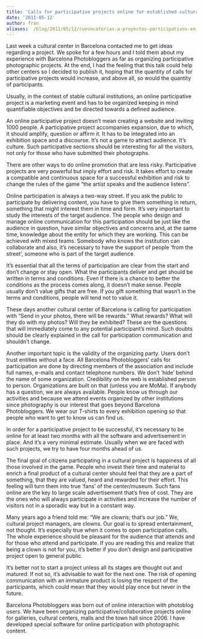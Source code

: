 ```yaml
---
title: 'Calls for participative projects online for established cultural institutions: basic ideas'
date: '2011-05-12'
author: fran
aliases:  /blog/2011/05/12/convocatorias-a-proyectos-participativos-en-red-para-instituciones-culturales-establecidas-ideas-basicas/
---
```


Last week a cultural center in Barcelona contacted me to get ideas regarding a project. We spoke for a few hours and I told them about my experience with Barcelona Photobloggers as far as organizing participative photographic projects. At the end, I had the feeling that this talk could help other centers so I decided to publish it, hoping that the quantity of calls for participative projects would increase, and above all, so would the quantity of participants.

Usually, in the context of stable cultural institutions, an online participative project is a marketing event and has to be organized keeping in mind quantifiable objectives and be directed towards a defined audience.

An online participative project doesn’t mean creating a website and inviting 1000 people. A participative project accompanies expansion, due to which, it should amplify, question or affirm it. It has to be integrated into an exhibition space and a discourse. It’s not a game to attract audience. It’s culture. Such participative sections should be interesting for all the visitors, not only for those who have submitted their photographs.

There are other ways to do online promotion that are less risky. Participative projects are very powerful but imply effort and risk. It takes effort to create a compatible and continuous space for a successful exhibition and risk to change the rules of the game “the artist speaks and the audience listens”.

Online participation is always a two-way street. If you ask the public to participate by delivering content, you have to give them something in return, something that might interest them in time and form. It’s very important to study the interests of the target audience. The people who design and manage online communication for this participation should be just like the audience in question, have similar objectives and concerns and, at the same time, knowledge about the entity for which they are working. This can be achieved with mixed teams. Somebody who knows the institution can collaborate and also, it’s necessary to have the support of people ‘from the street’, someone who is part of the target audience.

It’s essential that all the terms of participation are clear from the start and don’t change or stay open. What the participants deliver and get should be written in terms and conditions. Even if there is a chance to better the conditions as the process comes along, it doesn’t make sense. People usually don’t value gifts that are free. If you gift something that wasn’t in the terms and conditions, people will tend not to value it.

These days another cultural center of Barcelona is calling for participation with “Send in your photos, there will be rewards.” What rewards? What will they do with my photos? Will they be exhibited? These are the questions that will immediately come to any potential participant’s mind. Such doubts should be clearly explained in the call for participation communication and shouldn’t change.

Another important topic is the validity of the organizing party. Users don’t trust entities without a face. All Barcelona Photobloggers’ calls for participation are done by directing members of the association and include full names, e-mails and contact telephone numbers. We don’t ‘hide’ behind the name of some organization. Credibility on the web is established person to person. Organizations are built on that (unless you are MoMa). If anybody has a question, we are always available. People know us through our activities and because we attend events organized by other institutions since photography is our interest that goes beyond Barcelona Photobloggers. We wear our T-shirts to every exhibition opening so that people who want to get to know us can find us.

In order for a participative project to be successful, it’s necessary to be online for at least two months with all the software and advertisement in place. And it’s a very minimal estimate. Usually when we are faced with such projects, we try to have four months ahead of us.

The final goal of citizens participating in a cultural project is happiness of all those involved in the game. People who invest their time and material to enrich a final product of a cultural center should feel that they are a part of something, that they are valued, heard and rewarded for their effort. This feeling will turn them into true ‘fans’ of the center/museum. Such fans online are the key to large scale advertisement that’s free of cost. They are the ones who will always participate in activities and increase the number of visitors not in a sporadic way but in a constant way.

Many years ago a friend told me: “We are clowns; that’s our job.” We, cultural project managers, are clowns. Our goal is to spread entertainment, not thought. It’s especially true when it comes to open participation calls. The whole experience should be pleasant for the audience that attends and for those who attend and participate. If you are reading this and realize that being a clown is not for you, it’s better if you don’t design and participative project open to general public.

It’s better not to start a project unless all its stages are thought out and matured. If not so, it’s advisable to wait for the next one. The risk of opening communication with an immature product is losing the respect of the participants, which could mean that they would play once but never in the future.

Barcelona Photobloggers was born out of online interaction with photoblog users. We have been organizing participative/collaborative projects online for galleries, cultural centers, malls and the town hall since 2006. I have developed special software for online participation with photographic content.

